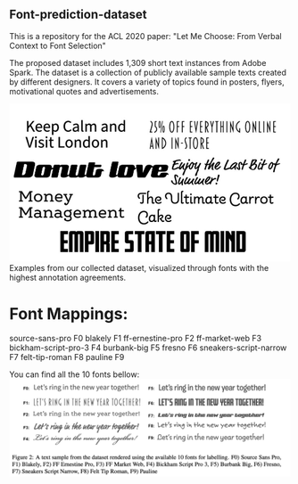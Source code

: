 ## Font-prediction-dataset
This is a repository for the ACL 2020 paper: "Let Me Choose: From Verbal Context to Font Selection"


The proposed dataset includes 1,309 short text instances from Adobe Spark. The dataset is a collection of publicly available sample texts created by different designers. It covers a variety of topics found in posters, flyers, motivational quotes and advertisements.

![Figure 1](rendered.jpg) Examples from our collected dataset, visualized through fonts with the highest annotation agreements.

# Font Mappings: 
source-sans-pro	F0
blakely	F1
ff-ernestine-pro	F2
ff-market-web	F3
bickham-script-pro-3	F4
burbank-big	F5
fresno	F6
sneakers-script-narrow	F7
felt-tip-roman	F8
pauline	F9

You can find all the 10 fonts bellow: ![bellow](fonts.png) 



